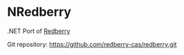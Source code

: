 # NRedberry

.NET Port of [Redberry](https://github.com/redberry-cas/redberry)

Git repository: https://github.com/redberry-cas/redberry.git
